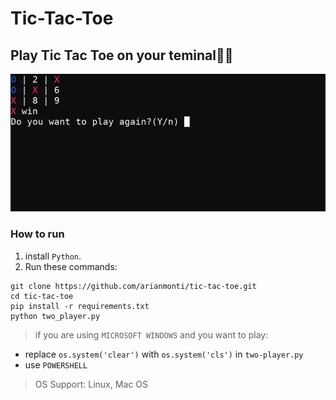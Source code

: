 # Tic-Tac-Toe
## Play Tic Tac Toe on your teminal🎲😍
![Image of Yaktocat](https://github.com/alirezainjast/tic-tac-toe/blob/master/screenShot.png)
### How to run
1. install `Python`.
1. Run these commands:
```
git clone https://github.com/arianmonti/tic-tac-toe.git
cd tic-tac-toe
pip install -r requirements.txt
python two_player.py
```
> if you are using `MICROSOFT WINDOWS` and you want to play:
* replace `os.system('clear')` with `os.system('cls')` in `two-player.py`
* use `POWERSHELL`
> OS Support: Linux, Mac OS
